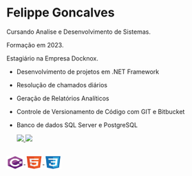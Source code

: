 # Felippe Goncalves

Cursando Analise e Desenvolvimento de Sistemas.
<div>
Formação em 2023.
<div>

Estagiário na Empresa Docknox.
- Desenvolvimento de projetos em .NET Framework 
- Resolução de chamados diários 
- Geração de Relatórios Analíticos
- Controle de Versionamento de Código com GIT e Bitbucket
- Banco de dados SQL Server e PostgreSQL

  <a href="https://github.com/felippe2021">
  <img height="180em" src="https://github-readme-stats.vercel.app/api?username=felippe2021&show_icons=true&theme=dark&include_all_commits=true&count_private=true"/>
  <img height="150em" src="https://github-readme-stats.vercel.app/api/top-langs/?username=felippe2021&layout=compact&langs_count=7&theme=dark"/>
</div>

<div style="display: inline_block"><br>
<img align="center" alt="Rafa-Csharp" height="30" width="40" src="https://raw.githubusercontent.com/devicons/devicon/master/icons/csharp/csharp-original.svg">
<img align="center" alt="Rafa-HTML" height="30" width="40" src="https://raw.githubusercontent.com/devicons/devicon/master/icons/html5/html5-original.svg">
<img align="center" alt="Rafa-CSS" height="30" width="40" src="https://raw.githubusercontent.com/devicons/devicon/master/icons/css3/css3-original.svg">
<div>
